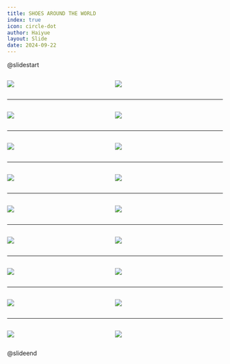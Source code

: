 ```yaml
---
title: SHOES AROUND THE WORLD
index: true
icon: circle-dot
author: Haiyue
layout: Slide
date: 2024-09-22
---
```

 
@slidestart

<div style="display:flex">
<div style="flex:1">

![](https://raw.githubusercontent.com/yclord/reading/refs/heads/master/english/Level-L/SHOES%20AROUND%20THE%20WORLD/001.webp)
</div>
<div style="flex:1">

![](https://raw.githubusercontent.com/yclord/reading/refs/heads/master/english/Level-L/SHOES%20AROUND%20THE%20WORLD/002.webp)
</div>
</div>

---

<div style="display:flex">
<div style="flex:1">

![](https://raw.githubusercontent.com/yclord/reading/refs/heads/master/english/Level-L/SHOES%20AROUND%20THE%20WORLD/003.webp)
</div>
<div style="flex:1">

![](https://raw.githubusercontent.com/yclord/reading/refs/heads/master/english/Level-L/SHOES%20AROUND%20THE%20WORLD/004.webp)
</div>
</div>

---

<div style="display:flex">
<div style="flex:1">

![](https://raw.githubusercontent.com/yclord/reading/refs/heads/master/english/Level-L/SHOES%20AROUND%20THE%20WORLD/005.webp)
</div>
<div style="flex:1">

![](https://raw.githubusercontent.com/yclord/reading/refs/heads/master/english/Level-L/SHOES%20AROUND%20THE%20WORLD/006.webp)
</div>
</div>

---

<div style="display:flex">
<div style="flex:1">

![](https://raw.githubusercontent.com/yclord/reading/refs/heads/master/english/Level-L/SHOES%20AROUND%20THE%20WORLD/007.webp)
</div>
<div style="flex:1">

![](https://raw.githubusercontent.com/yclord/reading/refs/heads/master/english/Level-L/SHOES%20AROUND%20THE%20WORLD/008.webp)
</div>
</div>

---

<div style="display:flex">
<div style="flex:1">

![](https://raw.githubusercontent.com/yclord/reading/refs/heads/master/english/Level-L/SHOES%20AROUND%20THE%20WORLD/009.webp)
</div>
<div style="flex:1">

![](https://raw.githubusercontent.com/yclord/reading/refs/heads/master/english/Level-L/SHOES%20AROUND%20THE%20WORLD/010.webp)
</div>
</div>

---

<div style="display:flex">
<div style="flex:1">

![](https://raw.githubusercontent.com/yclord/reading/refs/heads/master/english/Level-L/SHOES%20AROUND%20THE%20WORLD/011.webp)
</div>
<div style="flex:1">

![](https://raw.githubusercontent.com/yclord/reading/refs/heads/master/english/Level-L/SHOES%20AROUND%20THE%20WORLD/012.webp)
</div>
</div>

---

<div style="display:flex">
<div style="flex:1">

![](https://raw.githubusercontent.com/yclord/reading/refs/heads/master/english/Level-L/SHOES%20AROUND%20THE%20WORLD/013.webp)
</div>
<div style="flex:1">

![](https://raw.githubusercontent.com/yclord/reading/refs/heads/master/english/Level-L/SHOES%20AROUND%20THE%20WORLD/014.webp)
</div>
</div>

---

<div style="display:flex">
<div style="flex:1">

![](https://raw.githubusercontent.com/yclord/reading/refs/heads/master/english/Level-L/SHOES%20AROUND%20THE%20WORLD/015.webp)
</div>
<div style="flex:1">

![](https://raw.githubusercontent.com/yclord/reading/refs/heads/master/english/Level-L/SHOES%20AROUND%20THE%20WORLD/016.webp)
</div>
</div>

---

<div style="display:flex">
<div style="flex:1">

![](https://raw.githubusercontent.com/yclord/reading/refs/heads/master/english/Level-L/SHOES%20AROUND%20THE%20WORLD/017.webp)
</div>
<div style="flex:1">

![](https://raw.githubusercontent.com/yclord/reading/refs/heads/master/english/Level-L/SHOES%20AROUND%20THE%20WORLD/018.webp)
</div>
</div>

@slideend